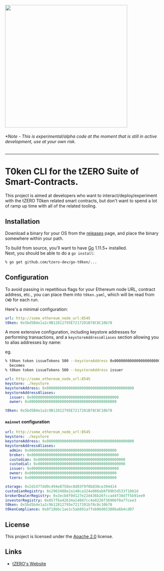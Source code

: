 [<img src="https://storage.googleapis.com/media.tzero.com/t0ken/logo.png" width="400px" />](https://www.tzero.com/)

###### *Note - This is experimental/alpha code at the moment that is still in active development, use at your own risk.

---

# T0ken CLI for the tZERO Suite of Smart-Contracts.

This project is aimed at developers who want to interact/deploy/experiment with the tZERO T0ken related smart contracts,
but don't want to spend a lot of ramp up time with all of the related tooling.

## Installation

Download a binary for your OS from the [releases](https://github.com/tZERO-dev/go-t0ken/releases) page, and place the binary somewhere within your path.

To build from source, you'll want to have [Go](https://golang.org/) 1.11.5+ installed.  
Next, you should be able to do a `go install`:

```bash
% go get github.com/tzero-dev/go-t0ken/...
```

## Configuration

To avoid passing in repetitious flags for your Ethereum node URL, contract address, etc., you can place them
into `t0ken.yaml`, which will be read from `CWD` for each run.


Here's a minimal configuration:

```yaml
url: http://some_ethereum_node_url:8545
t0ken: 0x5bd5B4e1a2c9B12812795E7217201B78C8C10b78
```

A more extensive configuration, including keystore addresses for performing transactions, and
a `keystoreAddressAliases` section allowing you to alias addresses by name:

eg.
```sh
% t0ken token issueTokens 500 --keystoreAddress 0x0000000000000000000000000000000000000000
  becomes
% t0ken token issueTokens 500 --keystoreAddress issuer
```

```yaml
url: http://some_ethereum_node_url:8545
keystore: ./keystore
keystoreAddress: 0x0000000000000000000000000000000000000000
keystoreAddressAliases:
  issuer: 0x0000000000000000000000000000000000000000
  owner: 0x0000000000000000000000000000000000000000

t0ken: 0x5bd5B4e1a2c9B12812795E7217201B78C8C10b78
```

#### `mainnet` configuration

```yaml
url: http://some_ethereum_node_url:8545
keystore: ./keystore
keystoreAddress: 0x0000000000000000000000000000000000000000
keystoreAddressAliases:
  admin: 0x0000000000000000000000000000000000000000
  broker: 0x0000000000000000000000000000000000000000
  custodian: 0x0000000000000000000000000000000000000000
  custodial: 0x0000000000000000000000000000000000000000
  issuer: 0x0000000000000000000000000000000000000000
  owner: 0x0000000000000000000000000000000000000000
  tzero: 0x0000000000000000000000000000000000000000

storage: 0x2d1477dd9c494e8758ec8d03f9f8b838ce394414
custodianRegistry: 0x2963488e2a140ca324e086ab8f89b5d533f1081d
brokerDealerRegistry: 0x3ecb8f0d127e22d436b26fccad4f38d7f5b91ee9
investorRegistry: 0x857f6a42634a14847cc4e0226f36906f0a77cee3
t0ken: 0x5bd5b4e1a2c9b12812795e7217201b78c8c10b78
t0kenCompliance: 0x0f18bbc1ae1c5ab891a7feb06d65388ba6b4cd07
```

## License
This project is licensed under the [Apache 2.0](http://www.apache.org/licenses/LICENSE-2.0.html) license.

## Links
 - [tZERO's Website](https://www.tzero.com/)

